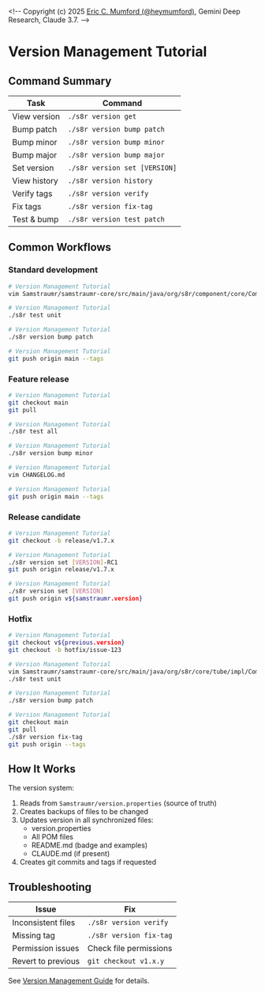 <!--
Copyright (c) 2025 Eric C. Mumford (@heymumford)

This software was developed with analytical assistance from AI tools 
including Claude 3.7 Sonnet, Claude Code, and Google Gemini Deep Research,
which were used as paid services. All intellectual property rights 
remain exclusively with the copyright holder listed above.

Licensed under the Mozilla Public License 2.0
-->

<\!-- 
Copyright (c) 2025 [Eric C. Mumford (@heymumford)](https://github.com/heymumford), Gemini Deep Research, Claude 3.7.
-->

# Version Management Tutorial

## Command Summary

| Task | Command |
|------|---------|
| View version | `./s8r version get` |
| Bump patch | `./s8r version bump patch` |
| Bump minor | `./s8r version bump minor` |
| Bump major | `./s8r version bump major` |
| Set version | `./s8r version set [VERSION]` |
| View history | `./s8r version history` |
| Verify tags | `./s8r version verify` |
| Fix tags | `./s8r version fix-tag` |
| Test & bump | `./s8r version test patch` |

## Common Workflows

### Standard development

```bash
# Version Management Tutorial
vim Samstraumr/samstraumr-core/src/main/java/org/s8r/component/core/Component.java

# Version Management Tutorial
./s8r test unit

# Version Management Tutorial
./s8r version bump patch

# Version Management Tutorial
git push origin main --tags
```

### Feature release

```bash
# Version Management Tutorial
git checkout main
git pull

# Version Management Tutorial
./s8r test all

# Version Management Tutorial
./s8r version bump minor

# Version Management Tutorial
vim CHANGELOG.md

# Version Management Tutorial
git push origin main --tags
```

### Release candidate

```bash
# Version Management Tutorial
git checkout -b release/v1.7.x

# Version Management Tutorial
./s8r version set [VERSION]-RC1
git push origin release/v1.7.x

# Version Management Tutorial
./s8r version set [VERSION]
git push origin v${samstraumr.version}
```

### Hotfix

```bash
# Version Management Tutorial
git checkout v${previous.version}
git checkout -b hotfix/issue-123

# Version Management Tutorial
vim Samstraumr/samstraumr-core/src/main/java/org/s8r/core/tube/impl/Component.java
./s8r test unit

# Version Management Tutorial
./s8r version bump patch

# Version Management Tutorial
git checkout main
git pull
./s8r version fix-tag
git push origin --tags
```

## How It Works

The version system:
1. Reads from `Samstraumr/version.properties` (source of truth)
2. Creates backups of files to be changed
3. Updates version in all synchronized files:
   - version.properties
   - All POM files
   - README.md (badge and examples)
   - CLAUDE.md (if present)
4. Creates git commits and tags if requested

## Troubleshooting

| Issue | Fix |
|-------|-----|
| Inconsistent files | `./s8r version verify` |
| Missing tag | `./s8r version fix-tag` |
| Permission issues | Check file permissions |
| Revert to previous | `git checkout v1.x.y` |

See [Version Management Guide](../reference/version-management-guide.md) for details.
